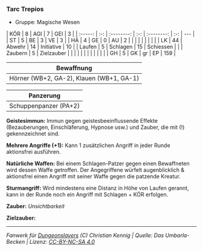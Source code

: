 ### Tarc Trepios

- Gruppe: Magische Wesen

|   KÖR   |  8  |    AGI     |  7  |    GEI     |  3  |
| :-----: | :-: | :--------: | :-: | :--------: | :-: | --- |
|   ST    |  5  |     BE     |  3  |     VE     |  3  |
|   HÄ    |  4  |     GE     |  0  |     AU     |  2  |
|         |     |            |     |            |     |     |
|   LK    | 44  |   Abwehr   | 14  | Initiative | 10  |
| Laufen  |  5  |  Schlagen  | 15  | Schiessen  |     |
| Zaubern |  5  | Zielzauber |     |            |     |
|         |     |            |     |            |     |     |
|   GH    |  5  |     GK     | gr  |     EP     | 159 |

|                Bewaffnung                |
| :--------------------------------------: |
| Hörner (WB+2, GA-2), Klauen (WB+1, GA-1) |

|       Panzerung       |
| :-------------------: |
| Schuppenpanzer (PA+2) |

**Geistesimmun:** Immun gegen geistesbeeinflussende Effekte (Bezauberungen, Einschläferung, Hypnose usw.) und Zauber, die mit (!) gekennzeichnet sind.

**Mehrere Angriffe (+1):** Kann 1 zusätzlichen Angriff in jeder Runde aktionsfrei ausführen.

**Natürliche Waffen:** Bei einem Schlagen-Patzer gegen einen Bewaffneten wird dessen Waffe getroffen. Der Angegriffene würfelt augenblicklich & aktionsfrei einen Angriff mit seiner Waffe gegen die patzende Kreatur.

**Sturmangriff:** Wird mindestens eine Distanz in Höhe von Laufen gerannt, kann in der Runde noch ein Angriff mit Schlagen + KÖR erfolgen.

**Zauber:** _Unsichtbarkeit_

**Zielzauber:**

---

_Fanwerk für [Dungeonslayers](https://www.dungeonslayers.net/) (C) Christian Kennig | Quelle: Das Umbarla-Becken | Lizenz: [CC-BY-NC-SA 4.0](https://creativecommons.org/licenses/by-nc-sa/4.0/deed.de)_
